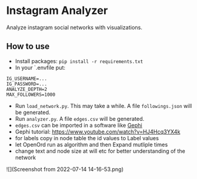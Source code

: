 # Instagram Analyzer
Analyze instagram social networks with visualizations.

## How to use

- Install packages: `pip install -r requirements.txt`
- In your `.envfile put:
```
IG_USERNAME=...
IG_PASSWORD=...
ANALYZE_DEPTH=2
MAX_FOLLOWERS=1000
```
- Run `load_network.py`. This may take a while. A file `followings.json` will be generated.
- Run `analyzer.py`. A file `edges.csv` will be generated.
- `edges.csv` can be imported in a software like [Gephi](https://gephi.org)
- Gephi tutorial: https://www.youtube.com/watch?v=HJ4Hcq3YX4k
- for labels copy in node table the id values to Label values
- let OpenOrd run as algorithm and then Expand mutliple times
- change text and node size at will etc for better understanding of the network

![](Screenshot from 2022-07-14 14-16-53.png)
